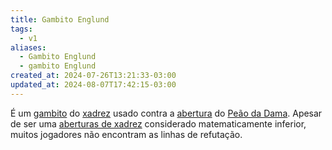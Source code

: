 ```yaml
---
title: Gambito Englund
tags:
  - v1
aliases:
  - Gambito Englund
  - gambito Englund
created_at: 2024-07-26T13:21:33-03:00
updated_at: 2024-08-07T17:42:15-03:00
---
```


É um [gambito](../../../../sementes/2024/07/01/2024-07-01-Gambito.md) do [xadrez](../../../../sementes/2024/07/06/2024-07-06-Xadrez.md) usado contra a [abertura](26/Xadrez_Aberturas.md) do [Peão da Dama](26/Xadrez_Abertura_de_Peao_da_Dama.md). Apesar de ser uma [aberturas de xadrez](26/Xadrez_Aberturas.md) considerado matematicamente inferior, muitos jogadores não encontram as linhas de refutação.
